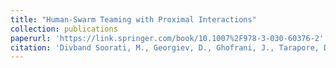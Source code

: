 ```yaml
---
title: "Human-Swarm Teaming with Proximal Interactions"
collection: publications
paperurl: 'https://link.springer.com/book/10.1007%2F978-3-030-60376-2'
citation: 'Divband Soorati, M., Georgiev, D., Ghofrani, J., Tarapore, D. and Ramchurn, S. (2020). &quot;Human-Swarm Teaming with Proximal Interactions.&quot; In: Swarm Intelligence. ANTS 2020, LNCS 12421.'
---
```

